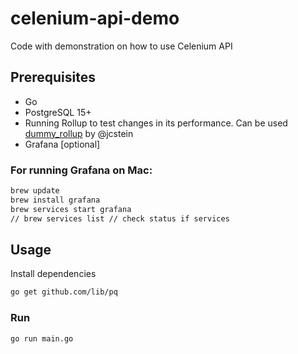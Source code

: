 # celenium-api-demo

Code with demonstration on how to use Celenium API

## Prerequisites

- Go
- PostgreSQL 15+
- Running Rollup to test changes in its performance. Can be used [dummy_rollup](https://github.com/jcstein/dummy_rollup) by @jcstein
- Grafana [optional]

### For running Grafana on Mac:

```sh
brew update
brew install grafana
brew services start grafana
// brew services list // check status if services
```

## Usage

Install dependencies

```sh
go get github.com/lib/pq
```

### Run

```
go run main.go
```
